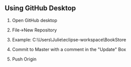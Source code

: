 ## Using GitHub Desktop

1.  Open GitHub desktop
   
2.  File->New Repository

3.  Example:  C:\Users\Julie\eclipse-workspace\BookStore

4.  Commit to Master with a comment in the "Update" Box

5.  Push Origin
